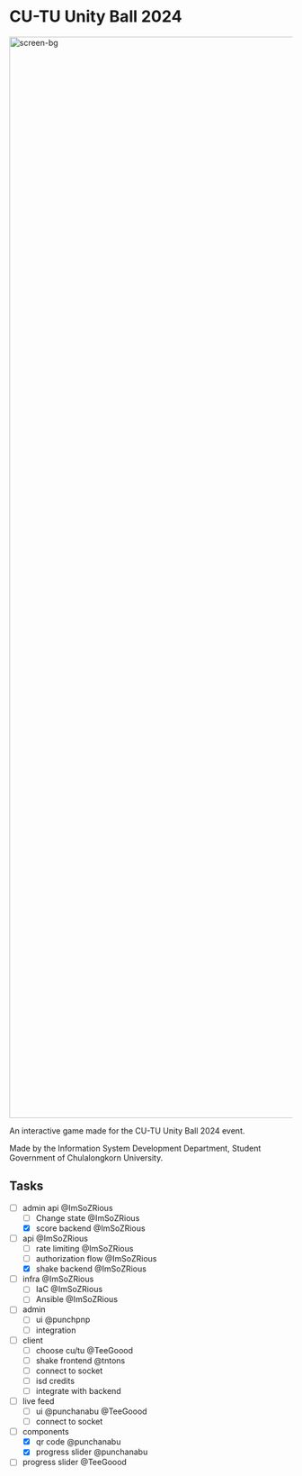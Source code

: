# CU-TU Unity Ball 2024

<img width="1920" alt="screen-bg" src="https://github.com/isd-sgcu/cutu-2024/assets/108282198/2a73a26c-308c-43d2-bdd2-d392ebea2c54">

An interactive game made for the CU-TU Unity Ball 2024 event.

Made by the Information System Development Department, Student Government of Chulalongkorn University.

## Tasks

- [ ] admin api @ImSoZRious
  - [ ] Change state @ImSoZRious
  - [x] score backend @ImSoZRious
- [ ] api @ImSoZRious
  - [ ] rate limiting @ImSoZRious
  - [ ] authorization flow @ImSoZRious
  - [x] shake backend @ImSoZRious
- [ ] infra @ImSoZRious
  - [ ] IaC @ImSoZRious
  - [ ] Ansible @ImSoZRious
- [ ] admin
  - [ ] ui @punchpnp
  - [ ] integration
- [ ] client
  - [ ] choose cu/tu @TeeGoood
  - [ ] shake frontend @tntons
  - [ ] connect to socket
  - [ ] isd credits
  - [ ] integrate with backend
- [ ] live feed
  - [ ] ui @punchanabu @TeeGoood
  - [ ] connect to socket
- [ ] components
  - [x] qr code @punchanabu
  - [x] progress slider @punchanabu
- [ ] progress slider @TeeGoood
